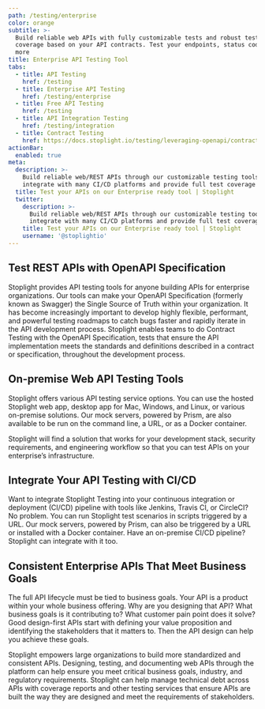 ```yaml
---
path: /testing/enterprise
color: orange
subtitle: >-
  Build reliable web APIs with fully customizable tests and robust test
  coverage based on your API contracts. Test your endpoints, status codes, and
  more
title: Enterprise API Testing Tool
tabs:
  - title: API Testing
    href: /testing
  - title: Enterprise API Testing
    href: /testing/enterprise
  - title: Free API Testing
    href: /testing
  - title: API Integration Testing
    href: /testing/integration
  - title: Contract Testing
    href: https://docs.stoplight.io/testing/leveraging-openapi/contract-testing
actionBar:
  enabled: true
meta:
  description: >-
    Build reliable web/REST APIs through our customizable testing tools. We
    integrate with many CI/CD platforms and provide full test coverage report
  title: Test your APIs on our Enterprise ready tool | Stoplight
  twitter:
    description: >-
      Build reliable web/REST APIs through our customizable testing tools. We
      integrate with many CI/CD platforms and provide full test coverage report
    title: Test your APIs on our Enterprise ready tool | Stoplight
    username: '@stoplightio'
---
```


## Test REST APIs with OpenAPI Specification

Stoplight provides API testing tools for anyone building APIs for enterprise organizations. Our tools can make your OpenAPI Specification (formerly known as Swagger) the Single Source of Truth within your organization. It has become increasingly important to develop highly flexible, performant, and powerful testing roadmaps to catch bugs faster and rapidly iterate in the API development process. Stoplight enables teams to do Contract Testing with the OpenAPI Specification, tests that ensure the API implementation meets the standards and definitions described in a contract or specification, throughout the development process.

## On-premise Web API Testing Tools

Stoplight offers various API testing service options. You can use the hosted Stoplight web app, desktop app for Mac, Windows, and Linux, or various on-premise solutions. Our mock servers, powered by Prism, are also available to be run on the command line, a URL, or as a Docker container.

Stoplight will find a solution that works for your development stack, security requirements, and engineering workflow so that you can test APIs on your enterprise’s infrastructure.

## Integrate Your API Testing with CI/CD

Want to integrate Stoplight Testing into your continuous integration or deployment (CI/CD) pipeline with tools like Jenkins, Travis CI, or CircleCI? No problem. You can run Stoplight test scenarios in scripts triggered by a URL. Our mock servers, powered by Prism, can also be triggered by a URL or installed with a Docker container. Have an on-premise CI/CD pipeline? Stoplight can integrate with it too.

## Consistent Enterprise APIs That Meet Business Goals

The full API lifecycle must be tied to business goals. Your API is a product within your whole business offering. Why are you designing that API? What business goals is it contributing to? What customer pain point does it solve? Good design-first APIs start with defining your value proposition and identifying the stakeholders that it matters to. Then the API design can help you achieve these goals.

Stoplight empowers large organizations to build more standardized and consistent APIs. Designing, testing, and documenting web APIs through the platform can help ensure you meet critical business goals, industry, and regulatory requirements. Stoplight can help manage technical debt across APIs with coverage reports and other testing services that ensure APIs are built the way they are designed and meet the requirements of stakeholders.
